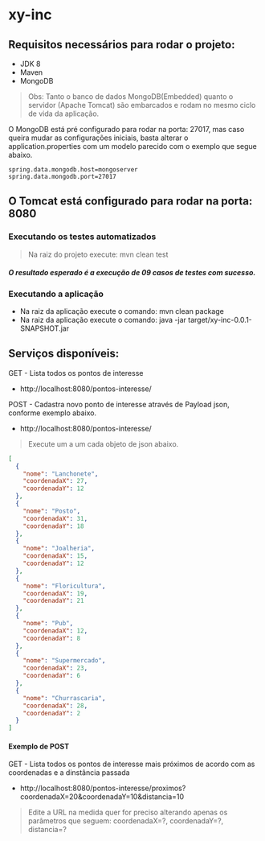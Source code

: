 # xy-inc

## Requisitos necessários para rodar o projeto:

- JDK 8
- Maven
- MongoDB

> Obs: Tanto o banco de dados MongoDB(Embedded) quanto o servidor (Apache Tomcat) são embarcados e rodam no mesmo ciclo de vida da aplicação.

O MongoDB está pré configurado para rodar na porta: 27017, mas caso queira mudar as configurações iniciais, basta alterar o application.properties com um modelo parecido com o exemplo que segue abaixo.

```
spring.data.mongodb.host=mongoserver
spring.data.mongodb.port=27017
```

## O Tomcat está configurado para rodar na porta: 8080

### Executando os testes automatizados
> Na raiz do projeto execute: mvn clean test
##### O resultado esperado é a execução de 09 casos de testes com sucesso.

### Executando a aplicação
- Na raiz da aplicação execute o comando: mvn clean package 
- Na raiz da aplicação execute o comando: java -jar target/xy-inc-0.0.1-SNAPSHOT.jar

## Serviços disponíveis:

GET  - Lista todos os pontos de interesse
- http://localhost:8080/pontos-interesse/ 

POST - Cadastra novo ponto de interesse através de Payload json, conforme exemplo abaixo. 
- http://localhost:8080/pontos-interesse/ 

> Execute um a um cada objeto de json abaixo.

```json
[
  {
    "nome": "Lanchonete",
    "coordenadaX": 27,
    "coordenadaY": 12
  },
  {
    "nome": "Posto",
    "coordenadaX": 31,
    "coordenadaY": 18
  },
  {
    "nome": "Joalheria",
    "coordenadaX": 15,
    "coordenadaY": 12
  },
  {
    "nome": "Floricultura",
    "coordenadaX": 19,
    "coordenadaY": 21
  },
  {
    "nome": "Pub",
    "coordenadaX": 12,
    "coordenadaY": 8
  },
  {
    "nome": "Supermercado",
    "coordenadaX": 23,
    "coordenadaY": 6
  },
  {
    "nome": "Churrascaria",
    "coordenadaX": 28,
    "coordenadaY": 2
  }
]
```
#### Exemplo de POST


GET - Lista todos os pontos de interesse mais próximos de acordo com as coordenadas e a dinstância passada
- http://localhost:8080/pontos-interesse/proximos?coordenadaX=20&coordenadaY=10&distancia=10
> Edite a URL na medida quer for preciso alterando apenas os parâmetros que seguem: coordenadaX=?, coordenadaY=?, distancia=?


